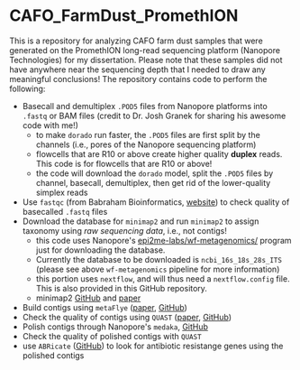 # CAFO_FarmDust_PromethION

This is a repository for analyzing CAFO farm dust samples that were generated on the PromethION long-read sequencing platform (Nanopore Technologies) for my dissertation. Please note that these samples did not have anywhere near the sequencing depth that I needed to draw any meaningful conclusions! The repository contains code to perform the following: 

- Basecall and demultiplex `.POD5` files from Nanopore platforms into `.fastq` or BAM files (credit to Dr. Josh Granek for sharing his awesome code with me!)
  - to make `dorado` run faster, the `.POD5` files are first split by the channels (i.e., pores of the Nanopore sequencing platform)
  - flowcells that are R10 or above create higher quality **duplex** reads. This code is for flowcells that are R10 or above!
  - the code will download the `dorado` model, split the `.POD5` files by channel, basecall, demultiplex, then get rid of the lower-quality simplex reads
- Use `fastqc` (from Babraham Bioinformatics, [website](https://www.bioinformatics.babraham.ac.uk/projects/fastqc/)) to check quality of basecalled `.fastq` files
- Download the database for `minimap2` and run `minimap2` to assign taxonomy using *raw sequencing data*, i.e., not contigs! 
  - this code uses Nanopore's [epi2me-labs/wf-metagenomics/](https://github.com/epi2me-labs/wf-metagenomics) program just for downloading the database.
  - Currently the database to be downloaded is `ncbi_16s_18s_28s_ITS` (please see above `wf-metagenomics` pipeline for more information)
  - this portion uses `nextflow`, and will thus need a `nextflow.config` file. This is also provided in this GitHub repository. 
  - minimap2 [GitHub](https://github.com/lh3/minimap2) and [paper](https://academic.oup.com/bioinformatics/article/34/18/3094/4994778)
- Build contigs using `metaFlye` ([paper](https://www.nature.com/articles/s41592-020-00971-x), [GitHub](https://github.com/mikolmogorov/Flye))
- Check the quality of contigs using `QUAST` ([paper](https://pmc.ncbi.nlm.nih.gov/articles/PMC3624806/), [GitHub](https://github.com/ablab/quast))
- Polish contigs through Nanopore's `medaka`, [GitHub]([url](https://github.com/nanoporetech/medaka))
- Check the quality of polished contigs with `QUAST` 
- use `ABRicate` ([GitHub](https://github.com/tseemann/abricate)) to look for antibiotic resistange genes using the polished contigs 
